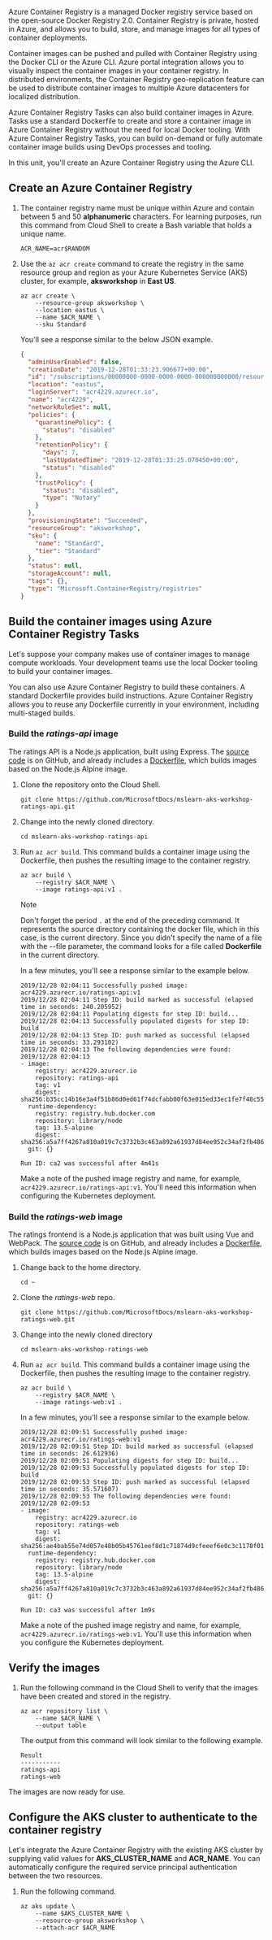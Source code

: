 Azure Container Registry is a managed Docker registry service based on the open-source Docker Registry 2.0. Container Registry is private, hosted in Azure, and allows you to build, store, and manage images for all types of container deployments.

Container images can be pushed and pulled with Container Registry using the Docker CLI or the Azure CLI. Azure portal integration allows you to visually inspect the container images in your container registry. In distributed environments, the Container Registry geo-replication feature can be used to distribute container images to multiple Azure datacenters for localized distribution.

Azure Container Registry Tasks can also build container images in Azure. Tasks use a standard Dockerfile to create and store a container image in Azure Container Registry without the need for local Docker tooling. With Azure Container Registry Tasks, you can build on-demand or fully automate container image builds using DevOps processes and tooling.

In this unit, you'll create an Azure Container Registry using the Azure CLI.

## Create an Azure Container Registry

1. The container registry name must be unique within Azure and contain between 5 and 50 **alphanumeric** characters. For learning purposes, run this command from Cloud Shell to create a Bash variable that holds a unique name.

    ```azurecli
    ACR_NAME=acr$RANDOM
    ```

1. Use the `az acr create` command to create the registry in the same resource group and region as your Azure Kubernetes Service (AKS) cluster, for example, **aksworkshop** in **East US**.

    ```azurecli
    az acr create \
        --resource-group aksworkshop \
        --location eastus \
        --name $ACR_NAME \
        --sku Standard
    ```

    You'll see a response similar to the below JSON example.

    ```json
    {
      "adminUserEnabled": false,
      "creationDate": "2019-12-28T01:33:23.906677+00:00",
      "id": "/subscriptions/00000000-0000-0000-0000-000000000000/resourceGroups/aksworkshop/providers/Microsoft.ContainerRegistry/registries/acr4229",
      "location": "eastus",
      "loginServer": "acr4229.azurecr.io",
      "name": "acr4229",
      "networkRuleSet": null,
      "policies": {
        "quarantinePolicy": {
          "status": "disabled"
        },
        "retentionPolicy": {
          "days": 7,
          "lastUpdatedTime": "2019-12-28T01:33:25.070450+00:00",
          "status": "disabled"
        },
        "trustPolicy": {
          "status": "disabled",
          "type": "Notary"
        }
      },
      "provisioningState": "Succeeded",
      "resourceGroup": "aksworkshop",
      "sku": {
        "name": "Standard",
        "tier": "Standard"
      },
      "status": null,
      "storageAccount": null,
      "tags": {},
      "type": "Microsoft.ContainerRegistry/registries"
    }
    ```

## Build the container images using Azure Container Registry Tasks

Let's suppose your company makes use of container images to manage compute workloads. Your development teams use the local Docker tooling to build your container images.

You can also use Azure Container Registry to build these containers. A standard Dockerfile provides build instructions. Azure Container Registry allows you to reuse any Dockerfile currently in your environment, including multi-staged builds.

### Build the *ratings-api* image

The ratings API is a Node.js application, built using Express. The [source code](https://github.com/MicrosoftDocs/mslearn-aks-workshop-ratings-api?azure-portal=true) is on GitHub, and already includes a [Dockerfile](https://github.com/MicrosoftDocs/mslearn-aks-workshop-ratings-api/blob/master/Dockerfile?azure-portal=true), which builds images based on the Node.js Alpine image.

1. Clone the repository onto the Cloud Shell.

    ```azurecli
    git clone https://github.com/MicrosoftDocs/mslearn-aks-workshop-ratings-api.git
    ```

1. Change into the newly cloned directory.

    ```azurecli
    cd mslearn-aks-workshop-ratings-api
    ```

1. Run `az acr build`. This command builds a container image using the Dockerfile, then pushes the resulting image to the container registry.

    ```azurecli
    az acr build \
        --registry $ACR_NAME \
        --image ratings-api:v1 .
    ```

    > [!NOTE]
    > Don't forget the period `.` at the end of the preceding command. It represents the source directory containing the docker file, which in this case, is the current directory. Since you didn't specify the name of a file with the --file parameter, the command looks for a file called **Dockerfile** in the current directory.

    In a few minutes, you'll see a response similar to the example below.

    ```output
    2019/12/28 02:04:11 Successfully pushed image: acr4229.azurecr.io/ratings-api:v1
    2019/12/28 02:04:11 Step ID: build marked as successful (elapsed time in seconds: 240.205952)
    2019/12/28 02:04:11 Populating digests for step ID: build...
    2019/12/28 02:04:13 Successfully populated digests for step ID: build
    2019/12/28 02:04:13 Step ID: push marked as successful (elapsed time in seconds: 33.293102)
    2019/12/28 02:04:13 The following dependencies were found:
    2019/12/28 02:04:13
    - image:
        registry: acr4229.azurecr.io
        repository: ratings-api
        tag: v1
        digest: sha256:b35cc14b16e3a4f51b86d0ed61f74dcfabb00f63e015ed33ec1fe7f48c55abda
      runtime-dependency:
        registry: registry.hub.docker.com
        repository: library/node
        tag: 13.5-alpine
        digest: sha256:a5a7ff4267a810a019c7c3732b3c463a892a61937d84ee952c34af2fb486058d
      git: {}

    Run ID: ca2 was successful after 4m41s
    ```

    Make a note of the pushed image registry and name, for example, `acr4229.azurecr.io/ratings-api:v1`. You'll need this information when configuring the Kubernetes deployment.

### Build the *ratings-web* image

The ratings frontend is a Node.js application that was built using Vue and WebPack. The [source code](https://github.com/MicrosoftDocs/mslearn-aks-workshop-ratings-web?azure-portal=true) is on GitHub, and already includes a [Dockerfile](https://github.com/MicrosoftDocs/mslearn-aks-workshop-ratings-web/blob/master/Dockerfile?azure-portal=true), which builds images based on the Node.js Alpine image.

1. Change back to the home directory.

    ```azurecli
    cd ~
    ```

1. Clone the *ratings-web* repo.

    ```azurecli
    git clone https://github.com/MicrosoftDocs/mslearn-aks-workshop-ratings-web.git
    ```

1. Change into the newly cloned directory

    ```azurecli
    cd mslearn-aks-workshop-ratings-web
    ```

1. Run `az acr build`. This command builds a container image using the Dockerfile, then pushes the resulting image to the container registry.

    ```azurecli
    az acr build \
        --registry $ACR_NAME \
        --image ratings-web:v1 .
    ```

    In a few minutes, you'll see a response similar to the example below.

    ```output
    2019/12/28 02:09:51 Successfully pushed image: acr4229.azurecr.io/ratings-web:v1
    2019/12/28 02:09:51 Step ID: build marked as successful (elapsed time in seconds: 26.612936)
    2019/12/28 02:09:51 Populating digests for step ID: build...
    2019/12/28 02:09:53 Successfully populated digests for step ID: build
    2019/12/28 02:09:53 Step ID: push marked as successful (elapsed time in seconds: 35.571607)
    2019/12/28 02:09:53 The following dependencies were found:
    2019/12/28 02:09:53
    - image:
        registry: acr4229.azurecr.io
        repository: ratings-web
        tag: v1
        digest: sha256:ae4bab55e74d057e48b05b45761eef8d1c71874d9cfeeef6e0c3c1178f01f0f2
      runtime-dependency:
        registry: registry.hub.docker.com
        repository: library/node
        tag: 13.5-alpine
        digest: sha256:a5a7ff4267a810a019c7c3732b3c463a892a61937d84ee952c34af2fb486058d
      git: {}

    Run ID: ca3 was successful after 1m9s
    ```

    Make a note of the pushed image registry and name, for example, `acr4229.azurecr.io/ratings-web:v1`. You'll use this information when you configure the Kubernetes deployment.

## Verify the images

1. Run the following command in the Cloud Shell to verify that the images have been created and stored in the registry.

    ```azurecli
    az acr repository list \
        --name $ACR_NAME \
        --output table
    ```

    The output from this command will look similar to the following example.

    ```output
    Result
    -----------
    ratings-api
    ratings-web
    ```

The images are now ready for use.

## Configure the AKS cluster to authenticate to the container registry

Let's integrate the Azure Container Registry with the existing AKS cluster by supplying valid values for **AKS_CLUSTER_NAME** and **ACR_NAME**. You can automatically configure the required service principal authentication between the two resources.

1. Run the following command.

    ```azurecli
    az aks update \
        --name $AKS_CLUSTER_NAME \
        --resource-group aksworkshop \
        --attach-acr $ACR_NAME
    ```
